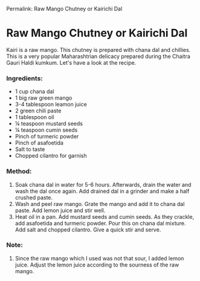 Permalink: Raw Mango Chutney or Kairichi Dal

# Raw Mango Chutney or Kairichi Dal

Kairi is a raw mango. This chutney is prepared with chana dal and chillies. This is a very popular Maharashtrian delicacy prepared during the Chaitra Gauri Haldi kumkum. 
Let's have a look at the recipe. 

### Ingredients:
* 1 cup chana dal
* 1 big raw green mango
* 3-4 tablespoon leamon juice
* 2 green chili paste
* 1 tablespoon oil
* ¼ teaspoon mustard seeds
* ¼ teaspoon cumin seeds
* Pinch of turmeric powder
* Pinch of asafoetida
* Salt to taste
* Chopped cilantro for garnish

### Method:
1. Soak chana dal in water for 5-6 hours. Afterwards, drain the water and wash the dal once again. Add drained dal in a grinder and make a half crushed paste. 
2. Wash and peel raw mango. Grate the mango and add it to chana dal paste. Add lemon juice and stir well.
3. Heat oil in a pan. Add mustard seeds and cumin seeds. As they crackle, add asafoetida and turmeric powder. Pour this on chana dal mixture. Add salt and chopped cilantro. Give a quick stir and serve. 

### Note:
1. Since the raw mango which I used was not that sour, I added lemon juice. Adjust the lemon juice according to the sourness of the raw mango.